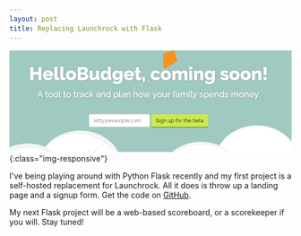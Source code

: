 ```yaml
---
layout: post
title: Replacing Launchrock with Flask
---
```


!['Lovely landing page'](/images/2016-09-landing.png){:class="img-responsive"}

I've being playing around with Python Flask recently and my first project is a self-hosted replacement for Launchrock. All it does is throw up a landing page and a signup form. Get the code on [GitHub](https://github.com/caspii/flask-landingpage).

My next Flask project will be a web-based scoreboard, or a scorekeeper if you will. Stay tuned!
